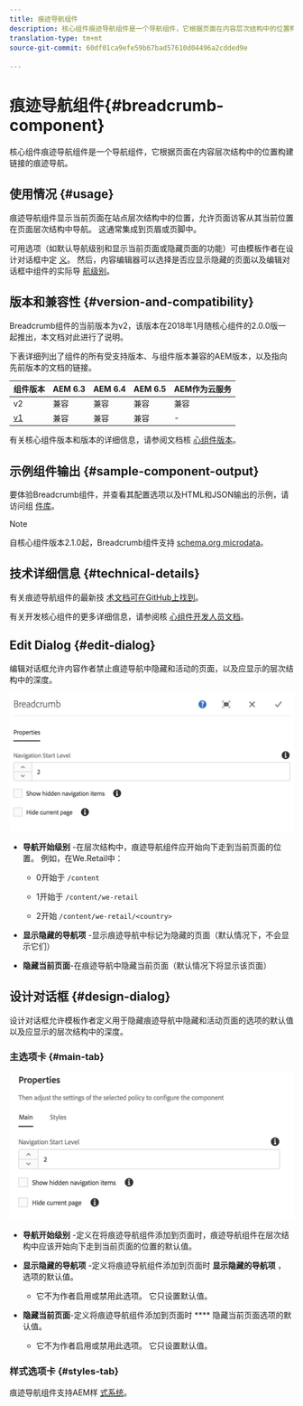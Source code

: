 ```yaml
---
title: 痕迹导航组件
description: 核心组件痕迹导航组件是一个导航组件，它根据页面在内容层次结构中的位置构建链接的痕迹导航。
translation-type: tm+mt
source-git-commit: 60df01ca9efe59b67bad57610d04496a2cdded9e

---
```



# 痕迹导航组件{#breadcrumb-component}

核心组件痕迹导航组件是一个导航组件，它根据页面在内容层次结构中的位置构建链接的痕迹导航。

## 使用情况 {#usage}

痕迹导航组件显示当前页面在站点层次结构中的位置，允许页面访客从其当前位置在页面层次结构中导航。 这通常集成到页眉或页脚中。

可用选项（如默认导航级别和显示当前页面或隐藏页面的功能）可由模板作者在设计对话框中定 [义](#design-dialog)。 然后，内容编辑器可以选择是否应显示隐藏的页面以及编辑对话框中组件的实际导 [航级别](#edit-dialog)。

## 版本和兼容性 {#version-and-compatibility}

Breadcrumb组件的当前版本为v2，该版本在2018年1月随核心组件的2.0.0版一起推出，本文档对此进行了说明。

下表详细列出了组件的所有受支持版本、与组件版本兼容的AEM版本，以及指向先前版本的文档的链接。

| 组件版本 | AEM 6.3 | AEM 6.4 | AEM 6.5 | AEM作为云服务 |
|--- |--- |--- |--- |---|
| v2 | 兼容 | 兼容 | 兼容 | 兼容 |
| [v1](breadcrumb-v1.md) | 兼容 | 兼容 | 兼容 | - |

有关核心组件版本和版本的详细信息，请参阅文档核 [心组件版本](versions.md)。

## 示例组件输出 {#sample-component-output}

要体验Breadcrumb组件，并查看其配置选项以及HTML和JSON输出的示例，请访问组 [件库](https://adobe.com/go/aem_cmp_library_breadcrumb)。

>[!NOTE]
>
>自核心组件版本2.1.0起，Breadcrumb组件支持 [schema.org microdata](https://schema.org/BreadcrumbList)。

## 技术详细信息 {#technical-details}

有关痕迹导航组件的最新技 [术文档可在GitHub上找到](https://adobe.com/go/aem_cmp_tech_breadcrumb_v2)。

有关开发核心组件的更多详细信息，请参阅核 [心组件开发人员文档](developing.md)。

## Edit Dialog {#edit-dialog}

编辑对话框允许内容作者禁止痕迹导航中隐藏和活动的页面，以及应显示的层次结构中的深度。

![](assets/screen_shot_2018-01-12at124250.png)

* **导航开始级别** -在层次结构中，痕迹导航组件应开始向下走到当前页面的位置。 例如，在We.Retail中：

   * 0开始于 `/content`

   * 1开始于 `/content/we-retail`
   * 2开始 `/content/we-retail/<country>`

* **显示隐藏的导航项** -显示痕迹导航中标记为隐藏的页面（默认情况下，不会显示它们）
* **隐藏当前页面**-在痕迹导航中隐藏当前页面（默认情况下将显示该页面）

## 设计对话框 {#design-dialog}

设计对话框允许模板作者定义用于隐藏痕迹导航中隐藏和活动页面的选项的默认值以及应显示的层次结构中的深度。

### 主选项卡 {#main-tab}

![](assets/screen_shot_2018-01-12at124437.png)

* **导航开始级别** -定义在将痕迹导航组件添加到页面时，痕迹导航组件在层次结构中应该开始向下走到当前页面的位置的默认值。
* **显示隐藏的导航项** -定义将痕迹导航组件添加到页面时 **显示隐藏的导航项** ，选项的默认值。

   * 它不为作者启用或禁用此选项。 它只设置默认值。

* **隐藏当前页面**-定义将痕迹导航组件添加到页面时 **** 隐藏当前页面选项的默认值。

   * 它不为作者启用或禁用此选项。 它只设置默认值。

### 样式选项卡 {#styles-tab}

痕迹导航组件支持AEM样 [式系统](authoring.md#component-styling)。